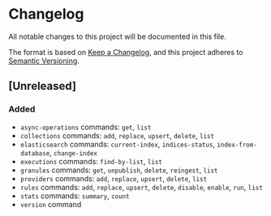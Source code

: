# Changelog

All notable changes to this project will be documented in this file.

The format is based on [Keep a Changelog](https://keepachangelog.com/en/1.0.0/),
and this project adheres to [Semantic Versioning](https://semver.org/spec/v2.0.0.html).

## [Unreleased]

### Added

- `async-operations` commands: `get`, `list`
- `collections` commands: `add`, `replace`, `upsert`, `delete`, `list`
- `elasticsearch` commands: `current-index`, `indices-status`,
  `index-from-database`, `change-index`
- `executions` commands: `find-by-list`, `list`
- `granules` commands: `get`, `unpublish`, `delete`, `reingest`, `list`
- `providers` commands: `add`, `replace`, `upsert`, `delete`, `list`
- `rules` commands: `add`, `replace`, `upsert`, `delete`, `disable`, `enable`,
  `run`, `list`
- `stats` commands: `summary`, `count`
- `version` command
